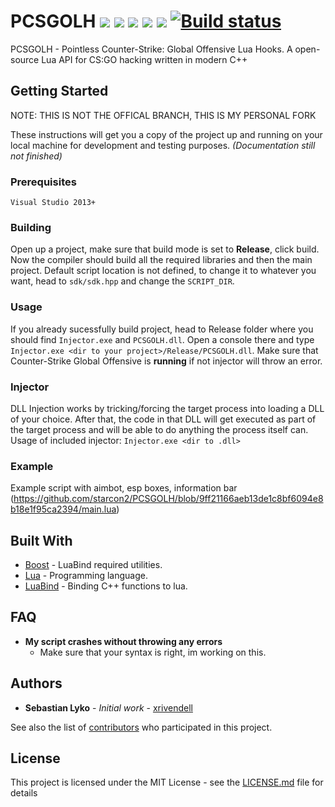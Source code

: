 # PCSGOLH ![](https://img.shields.io/badge/language-C%2B%2B-%23f34b7d.svg) ![](https://img.shields.io/badge/game-CS%3AGO-yellow.svg) ![](https://img.shields.io/badge/platform-Windows-0078d7.svg) ![](https://img.shields.io/badge/arch-x86-red.svg) ![](https://img.shields.io/badge/license-MIT-blue.svg) [![Build status](https://ci.appveyor.com/api/projects/status/muby87gajywws5yj?svg=true)](https://ci.appveyor.com/project/xrivendell/pcsgolh)


PCSGOLH - Pointless Counter-Strike: Global Offensive Lua Hooks. A open-source Lua API for CS:GO hacking written in modern C++

## Getting Started

NOTE: THIS IS NOT THE OFFICAL BRANCH, THIS IS MY PERSONAL FORK

These instructions will get you a copy of the project up and running on your local machine for development and testing purposes.
*(Documentation still not finished)*

### Prerequisites

```
Visual Studio 2013+
```
### Building

Open up a project, make sure that build mode is set to **Release**, click build. Now the compiler should build all the required libraries and then the main project.
Default script location is not defined, to change it to whatever you want, head to `sdk/sdk.hpp` and change the `SCRIPT_DIR`.

### Usage

If you already sucessfully build project, head to Release folder where you should find `Injector.exe` and `PCSGOLH.dll`. Open a console there and type `Injector.exe <dir to your project>/Release/PCSGOLH.dll`. Make sure that Counter-Strike Global Offensive is **running** if not injector will throw an error.

### Injector

DLL Injection works by tricking/forcing the target process into loading a DLL of your choice. After that, the code in that DLL will get executed as part of the target process and will be able to do anything the process itself can.
Usage of included injector: `Injector.exe <dir to .dll>`

### Example

Example script with aimbot, esp boxes, information bar
(https://github.com/starcon2/PCSGOLH/blob/9ff21166aeb13de1c8bf6094e8b18e1f95ca2394/main.lua)

## Built With

* [Boost](https://github.com/boostorg/boost) - LuaBind required utilities.
* [Lua](https://github.com/lua/lua) - Programming language.
* [LuaBind](https://github.com/luabind/luabind) - Binding C++ functions to lua.

## FAQ

- **My script crashes without throwing any errors**
	- Make sure that your syntax is right, im working on this.

## Authors

* **Sebastian Lyko** - *Initial work* - [xrivendell](https://github.com/xrivendell)

See also the list of [contributors](https://github.com/xrivendell/PCSGOLH/contributors) who participated in this project.

## License

This project is licensed under the MIT License - see the [LICENSE.md](LICENSE.md) file for details
